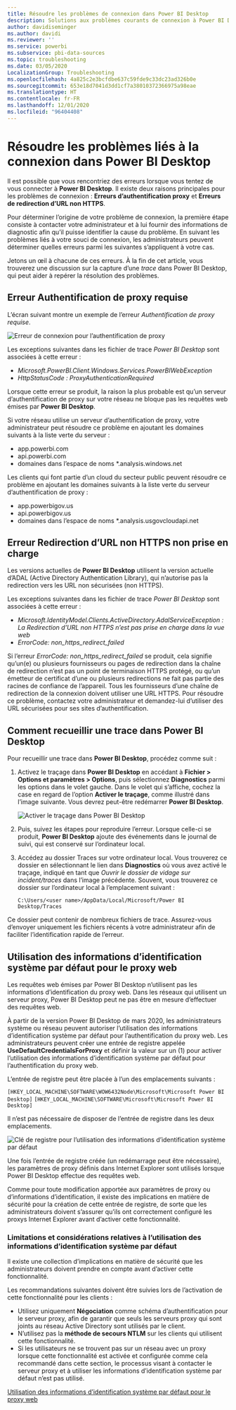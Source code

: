 ```yaml
---
title: Résoudre les problèmes de connexion dans Power BI Desktop
description: Solutions aux problèmes courants de connexion à Power BI Desktop
author: davidiseminger
ms.author: davidi
ms.reviewer: ''
ms.service: powerbi
ms.subservice: pbi-data-sources
ms.topic: troubleshooting
ms.date: 03/05/2020
LocalizationGroup: Troubleshooting
ms.openlocfilehash: 4a825c2e3bcfdbe637c59fde9c33dc23ad326b0e
ms.sourcegitcommit: 653e18d7041d3dd1cf7a38010372366975a98eae
ms.translationtype: HT
ms.contentlocale: fr-FR
ms.lasthandoff: 12/01/2020
ms.locfileid: "96404408"
---
```

# <a name="troubleshooting-sign-in-for-power-bi-desktop"></a>Résoudre les problèmes liés à la connexion dans Power BI Desktop
Il est possible que vous rencontriez des erreurs lorsque vous tentez de vous connecter à **Power BI Desktop**. Il existe deux raisons principales pour les problèmes de connexion : **Erreurs d’authentification proxy** et **Erreurs de redirection d’URL non HTTPS**. 

Pour déterminer l’origine de votre problème de connexion, la première étape consiste à contacter votre administrateur et à lui fournir des informations de diagnostic afin qu’il puisse identifier la cause du problème. En suivant les problèmes liés à votre souci de connexion, les administrateurs peuvent déterminer quelles erreurs parmi les suivantes s’appliquent à votre cas. 

Jetons un œil à chacune de ces erreurs. À la fin de cet article, vous trouverez une discussion sur la capture d’une *trace* dans Power BI Desktop, qui peut aider à repérer la résolution des problèmes.


## <a name="proxy-authentication-required-error"></a>Erreur Authentification de proxy requise

L’écran suivant montre un exemple de l’erreur *Authentification de proxy requise*.

![Erreur de connexion pour l’authentification de proxy](media/desktop-troubleshooting-sign-in/desktop-tshoot-sign-in_01.png)

Les exceptions suivantes dans les fichier de trace *Power BI Desktop* sont associées à cette erreur :

* *Microsoft.PowerBI.Client.Windows.Services.PowerBIWebException*
* *HttpStatusCode : ProxyAuthenticationRequired*

Lorsque cette erreur se produit, la raison la plus probable est qu’un serveur d’authentification de proxy sur votre réseau ne bloque pas les requêtes web émises par **Power BI Desktop**. 

Si votre réseau utilise un serveur d’authentification de proxy, votre administrateur peut résoudre ce problème en ajoutant les domaines suivants à la liste verte du serveur :

* app.powerbi.com
* api.powerbi.com
* domaines dans l’espace de noms *.analysis.windows.net

Les clients qui font partie d’un cloud du secteur public peuvent résoudre ce problème en ajoutant les domaines suivants à la liste verte du serveur d’authentification de proxy :

* app.powerbigov.us
* api.powerbigov.us
* domaines dans l’espace de noms *.analysis.usgovcloudapi.net

## <a name="non-https-url-redirect-not-supported-error"></a>Erreur Redirection d’URL non HTTPS non prise en charge

Les versions actuelles de **Power BI Desktop** utilisent la version actuelle d’ADAL (Active Directory Authentication Library), qui n’autorise pas la redirection vers les URL non sécurisées (non HTTPS). 

Les exceptions suivantes dans les fichier de trace *Power BI Desktop* sont associées à cette erreur :

* *Microsoft.IdentityModel.Clients.ActiveDirectory.AdalServiceException : La Redirection d’URL non HTTPS n’est pas prise en charge dans la vue web*
* *ErrorCode: non_https_redirect_failed*

Si l’erreur *ErrorCode: non_https_redirect_failed* se produit, cela signifie qu’un(e) ou plusieurs fournisseurs ou pages de redirection dans la chaîne de redirection n’est pas un point de terminaison HTTPS protégé, ou qu’un émetteur de certificat d’une ou plusieurs redirections ne fait pas partie des racines de confiance de l’appareil. Tous les fournisseurs d’une chaîne de redirection de la connexion doivent utiliser une URL HTTPS. Pour résoudre ce problème, contactez votre administrateur et demandez-lui d’utiliser des URL sécurisées pour ses sites d’authentification. 

## <a name="how-to-collect-a-trace-in-power-bi-desktop"></a>Comment recueillir une trace dans Power BI Desktop

Pour recueillir une trace dans **Power BI Desktop**, procédez comme suit :

1. Activez le traçage dans **Power BI Desktop** en accédant à **Fichier > Options et paramètres > Options**, puis sélectionnez **Diagnostics** parmi les options dans le volet gauche. Dans le volet qui s’affiche, cochez la case en regard de l’option **Activer le traçage**, comme illustré dans l’image suivante. Vous devrez peut-être redémarrer **Power BI Desktop**.
   
   ![Activer le traçage dans Power BI Desktop](media/desktop-troubleshooting-sign-in/desktop-tshoot-sign-in_02.png)

2. Puis, suivez les étapes pour reproduire l’erreur. Lorsque celle-ci se produit, **Power BI Desktop** ajoute des événements dans le journal de suivi, qui est conservé sur l’ordinateur local.

3. Accédez au dossier Traces sur votre ordinateur local. Vous trouverez ce dossier en sélectionnant le lien dans **Diagnostics** où vous avez activé le traçage, indiqué en tant que *Ouvrir le dossier de vidage sur incident/traces* dans l’image précédente. Souvent, vous trouverez ce dossier sur l’ordinateur local à l’emplacement suivant :

    `C:\Users/<user name>/AppData/Local/Microsoft/Power BI Desktop/Traces`

Ce dossier peut contenir de nombreux fichiers de trace. Assurez-vous d’envoyer uniquement les fichiers récents à votre administrateur afin de faciliter l’identification rapide de l’erreur. 


## <a name="using-default-system-credentials-for-web-proxy"></a>Utilisation des informations d’identification système par défaut pour le proxy web

Les requêtes web émises par Power BI Desktop n’utilisent pas les informations d’identification du proxy web. Dans les réseaux qui utilisent un serveur proxy, Power BI Desktop peut ne pas être en mesure d’effectuer des requêtes web. 

À partir de la version Power BI Desktop de mars 2020, les administrateurs système ou réseau peuvent autoriser l’utilisation des informations d’identification système par défaut pour l’authentification du proxy web. Les administrateurs peuvent créer une entrée de registre appelée **UseDefaultCredentialsForProxy** et définir la valeur sur un (1) pour activer l’utilisation des informations d’identification système par défaut pour l’authentification du proxy web.

L’entrée de registre peut être placée à l’un des emplacements suivants :

`[HKEY_LOCAL_MACHINE\SOFTWARE\WOW6432Node\Microsoft\Microsoft Power BI Desktop]`
`[HKEY_LOCAL_MACHINE\SOFTWARE\Microsoft\Microsoft Power BI Desktop]`

Il n’est pas nécessaire de disposer de l’entrée de registre dans les deux emplacements.

![Clé de registre pour l’utilisation des informations d’identification système par défaut](media/desktop-troubleshooting-sign-in/desktop-tshoot-sign-in-03.png)

Une fois l’entrée de registre créée (un redémarrage peut être nécessaire), les paramètres de proxy définis dans Internet Explorer sont utilisés lorsque Power BI Desktop effectue des requêtes web. 

Comme pour toute modification apportée aux paramètres de proxy ou d’informations d’identification, il existe des implications en matière de sécurité pour la création de cette entrée de registre, de sorte que les administrateurs doivent s’assurer qu’ils ont correctement configuré les proxys Internet Explorer avant d’activer cette fonctionnalité.         

### <a name="limitations-and-considerations-for-using-default-system-credentials"></a>Limitations et considérations relatives à l’utilisation des informations d’identification système par défaut

Il existe une collection d’implications en matière de sécurité que les administrateurs doivent prendre en compte avant d’activer cette fonctionnalité. 

Les recommandations suivantes doivent être suivies lors de l’activation de cette fonctionnalité pour les clients :

* Utilisez uniquement **Négociation** comme schéma d’authentification pour le serveur proxy, afin de garantir que seuls les serveurs proxy qui sont joints au réseau Active Directory sont utilisés par le client. 
* N’utilisez pas la **méthode de secours NTLM** sur les clients qui utilisent cette fonctionnalité.
* Si les utilisateurs ne se trouvent pas sur un réseau avec un proxy lorsque cette fonctionnalité est activée et configurée comme cela recommandé dans cette section, le processus visant à contacter le serveur proxy et à utiliser les informations d’identification système par défaut n’est pas utilisé.


[Utilisation des informations d’identification système par défaut pour le proxy web](#using-default-system-credentials-for-web-proxy)


